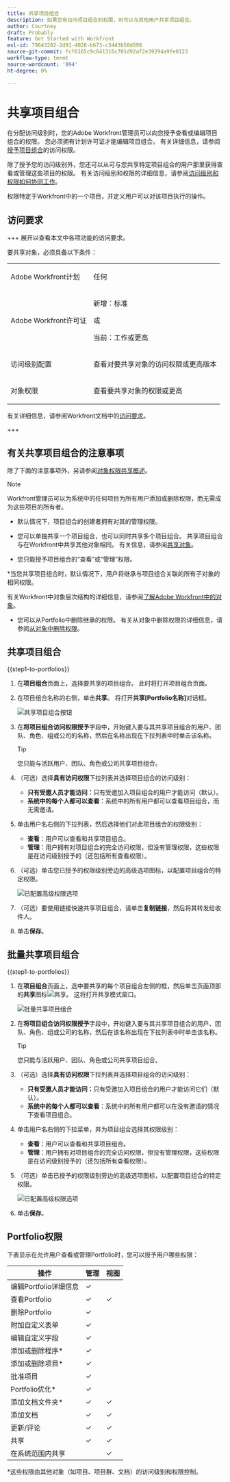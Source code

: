```yaml
---
title: 共享项目组合
description: 如果您有访问项目组合的权限，则可以与其他用户共享项目组合。
author: Courtney
draft: Probably
feature: Get Started with Workfront
exl-id: 79643202-2d91-4028-b673-c3443b50d898
source-git-commit: fcf6165c9c641316c701d92af2e39294a9fe0123
workflow-type: tm+mt
source-wordcount: '894'
ht-degree: 0%

---
```


# 共享项目组合

在分配访问级别时，您的Adobe Workfront管理员可以向您授予查看或编辑项目组合的权限。 您必须拥有计划许可证才能编辑项目组合。 有关详细信息，请参阅[授予项目组合](../../administration-and-setup/add-users/configure-and-grant-access/grant-access-portfolios.md)的访问权限。

除了授予您的访问级别外，您还可以从可与您共享特定项目组合的用户那里获得查看或管理这些项目的权限。 有关访问级别和权限的详细信息，请参阅[访问级别和权限如何协同工作](../../administration-and-setup/add-users/access-levels-and-object-permissions/how-access-levels-permissions-work-together.md)。

权限特定于Workfront中的一个项目，并定义用户可以对该项目执行的操作。


## 访问要求

+++ 展开以查看本文中各项功能的访问要求。

要共享对象，必须具备以下条件：

<table style="table-layout:auto"> 
 <col> 
 <col> 
 <tbody> 
  <tr> 
   <td role="rowheader">Adobe Workfront计划</td> 
   <td> <p>任何 </p> </td> 
  </tr> 
  <tr> 
   <td role="rowheader">Adobe Workfront许可证</td> 
   <td> <p>新增：标准</p> 
   或
   <p>当前：工作或更高</p>
   </td> 
  </tr> 
  <tr> 
   <td role="rowheader">访问级别配置</td> 
   <td> <p>查看对要共享对象的访问权限或更高版本</p> </td> 
  </tr> 
  <tr> 
   <td role="rowheader">对象权限</td> 
   <td> <p>查看要共享对象的权限或更高</p></td> 
  </tr> 
 </tbody> 
</table>

有关详细信息，请参阅Workfront文档中的[访问要求](/help/quicksilver/administration-and-setup/add-users/access-levels-and-object-permissions/access-level-requirements-in-documentation.md)。

+++

## 有关共享项目组合的注意事项

除了下面的注意事项外，另请参阅[对象权限共享概述](../../workfront-basics/grant-and-request-access-to-objects/sharing-permissions-on-objects-overview.md)。

>[!NOTE]
>
>Workfront管理员可以为系统中的任何项目为所有用户添加或删除权限，而无需成为这些项目的所有者。

* 默认情况下，项目组合的创建者拥有对其的管理权限。
* 您可以单独共享一个项目组合，也可以同时共享多个项目组合。 共享项目组合与在Workfront中共享其他对象相同。 有关信息，请参阅[共享对象](../../workfront-basics/grant-and-request-access-to-objects/share-an-object.md)。

* 您只能授予项目组合的“查看”或“管理”权限。
</span>
*当您共享项目组合时，默认情况下，用户将继承与项目组合关联的所有子对象的相同权限。

有关Workfront中对象层次结构的详细信息，请参阅[了解Adobe Workfront中的对象](../../workfront-basics/navigate-workfront/workfront-navigation/understand-objects.md)。

* 您可以从Portfolio中删除继承的权限。 有关从对象中删除权限的详细信息，请参阅[从对象中删除权限](../../workfront-basics/grant-and-request-access-to-objects/remove-permissions-from-objects.md)。

## 共享项目组合

{{step1-to-portfolios}}

1. 在&#x200B;**项目组合**&#x200B;页面上，选择要共享的项目组合。 此时将打开项目组合页面。

1. 在项目组合名称的右侧，单击&#x200B;**共享**。 将打开&#x200B;**共享[Portfolio名称]**&#x200B;对话框。

   ![共享项目组合按钮](assets/share-portfolio-button.png)

1. 在&#x200B;**将项目组合访问权限授予**&#x200B;字段中，开始键入要与其共享项目组合的用户、团队、角色、组或公司的名称，然后在名称出现在下拉列表中时单击该名称。

   >[!TIP]
   >
   >您只能与活跃用户、团队、角色或公司共享项目组合。


1. （可选）选择&#x200B;**具有访问权限**&#x200B;下拉列表并选择项目组合的访问级别：

   * **只有受邀人员才能访问：**&#x200B;只有受邀加入项目组合的用户才能访问（默认）。
   * **系统中的每个人都可以查看**：系统中的所有用户都可以查看项目组合，而无需邀请。

1. 单击用户名右侧的下拉列表，然后选择他们对此项目组合的权限级别：

   * **查看**：用户可以查看和共享项目组合。
   * **管理**：用户拥有对项目组合的完全访问权限，但没有管理权限，这些权限是在访问级别授予的（还包括所有查看权限）。

1. （可选）单击您已授予的权限级别旁边的高级选项图标，以配置项目组合的特定权限。

   ![已配置高级权限选项](assets/advanced-options-icon.png)

1. （可选）要使用链接快速共享项目组合，请单击&#x200B;**复制链接**，然后将其转发给收件人。

1. 单击&#x200B;**保存**。

## 批量共享项目组合

{{step1-to-portfolios}}

1. 在&#x200B;**项目组合**&#x200B;页面上，选中要共享的每个项目组合左侧的框，然后单击页面顶部的&#x200B;**共享**&#x200B;图标![共享](assets/share-icon.png)。 这将打开共享模式窗口。

   ![批量共享项目组合](assets/bulk-share-portfolios.png)

1. 在&#x200B;**将项目组合访问权限授予**&#x200B;字段中，开始键入要与其共享项目组合的用户、团队、角色、组或公司的名称，然后在该名称出现在下拉列表中时单击该名称。

   >[!TIP]
   >
   >您只能与活跃用户、团队、角色或公司共享项目组合。


1. （可选）选择&#x200B;**具有访问权限**&#x200B;下拉列表并选择项目组合的访问级别：

   * **只有受邀人员才能访问：**&#x200B;只有受邀加入项目组合的用户才能访问它们（默认）。
   * **系统中的每个人都可以查看**：系统中的所有用户都可以在没有邀请的情况下查看项目组合。


1. 单击用户名右侧的下拉菜单，并为项目组合选择其权限级别：

   * **查看**：用户可以查看和共享项目组合。
   * **管理**：用户拥有对项目组合的完全访问权限，但没有管理权限，这些权限是在访问级别授予的（还包括所有查看权限）。

1. （可选）单击已授予的权限级别旁边的高级选项图标，以配置项目组合的特定权限。

   ![已配置高级权限选项](assets/advanced-options-icon.png)

1. 单击&#x200B;**保存**。


## Portfolio权限

下表显示在允许用户查看或管理Portfolio时，您可以授予用户哪些权限：

| **操作** | **管理** | **视图** |
|---|---|---|
| 编辑Portfolio详细信息 | ✓ |   |
| 查看Portfolio | ✓ | ✓ |
| 删除Portfolio | ✓ |   |
| 附加自定义表单 | ✓ |   |
| 编辑自定义字段 | ✓ |   |
| 添加或删除程序&#42; | ✓ |   |
| 添加或删除项目&#42; | ✓ |   |
| 批准项目 | ✓ |   |
| Portfolio优化&#42; | ✓ |   |
| 添加文档文件夹&#42; | ✓ | ✓ |
| 添加文档 | ✓ | ✓ |
| 更新/评论 | ✓ | ✓ |
| 共享 | ✓ | ✓ |
| 在系统范围内共享 |   | ✓ |

*这些权限由其他对象（如项目、项目群、文档）的访问级别和权限控制。
